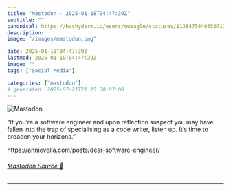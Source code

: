 ```yaml
---
title: "Mastodon - 2025-01-18T04:47:39Z"
subtitle: ""
canonical: https://hachyderm.io/users/mweagle/statuses/113847544035071366
description:
image: "/images/mastodon.png"

date: 2025-01-18T04:47:39Z
lastmod: 2025-01-18T04:47:39Z
image: ""
tags: ["Social Media"]

categories: ["mastodon"]
# generated: 2025-07-21T21:15:38-07:00
---
```

![Mastodon](/images/mastodon.png)

<p>“If you’re a software engineer and upon reflection suspect you may have fallen into the trap of specialising as a code writer, listen up. It’s time to broaden your horizons.”</p><p><a href="https://annievella.com/posts/dear-software-engineer/" target="_blank" rel="nofollow noopener noreferrer" translate="no"><span class="invisible">https://</span><span class="ellipsis">annievella.com/posts/dear-soft</span><span class="invisible">ware-engineer/</span></a></p>


###### [Mastodon Source 🐘](https://hachyderm.io/@mweagle/113847544035071366)

___
